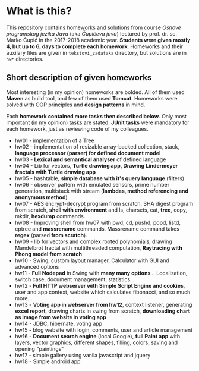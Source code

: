 # What is this?

This repository contains homeworks and solutions from course _Osnove programskog jezika Java_ (aka _Čupićeva java_) lectured by prof. dr. sc. Marko Čupić in the 2017-2018 academic year. **Students were given mostly 4, but up to 6, days to complete each homework**. Homeworks and their auxilary files are given in `tekstovi_zadataka` directory, but solutions are in `hw*` directories.

## Short description of given homeworks

Most interesting (in my opinion) homeworks are bolded. All of them used **Maven** as build tool, and few of them used **Tomcat**. Homeworks were solved with OOP principles and **design patterns** in mind.

Each **homework contained more tasks then described below**. Only most important (in my opinion) tasks are stated. **JUnit tasks** were mandatory for each homework, just as reviewing code of my colleagues.

 - hw01 - implementation of a Tree
 - hw02 -  implementation of resizable array-backed collection, stack, **language processor (parser) for defined document model**
 - hw03 - **Lexical and semantical analyser** of defined language
 - hw04 - Lib for vectors, **Turtle drawing app, Drawing Lindermeyer fractals with Turtle drawing app**
 - hw05 - hashtable, **simple database with it's query language** (filters)
 - hw06 - observer pattern with emulated sensors, prime number generation, multistack with stream (**lambdas, method referencing and anonymous method**)
 - hw07 - AES encrypt-decrypt program from scratch, SHA digest program from scratch, **shell with environment** and  ls, charsets, cat, **tree**, copy, mkdir, **hexdump** commands.
 - hw08 - Improving shell from hw07 with pwd, cd, pushd, popd, listd, cptree and **massrename** commands. Massrename command takes **regex** (parsed **from scratch**).
 - hw09 - lib for vectors and complex rooted polynomials, drawing Mandelbrot fractal with multithreaded computation, **Raytracing with Phong model from scratch** 
 - hw10 - Swing, custom layout manager, Calculator with GUI and advanced options
 - hw11 - **Full Nodepad** in Swing with **many many options**... Localization, switch case, document management, statistics...
 - hw12 - **Full HTTP webserver with Simple Script Engine and cookies**, user and app context, website which calculates fibonacci, and so much more...
 - hw13 - **Voting app in webserver from hw12**, context listener, generating **excel report**, drawing charts in swing from scratch, **downloading chart as image from website in voting app**
 - hw14 - JDBC, hibernate, voting app
 - hw15 - blog website with login, comments, user and article management
 - hw16 - **Document search engine** (local Google), **full Paint app** with layers, vector graphics, different shapes, filling, colors, saving and opening "paintings"
 - hw17 - simple gallery using vanila javascript and jquery
 - hw18 - Simple android app
